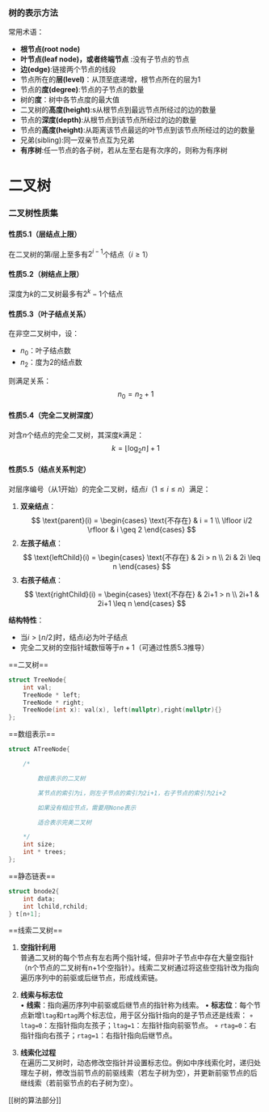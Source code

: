 
### 树的表示方法
常用术语：
- **根节点(root node)**
- **叶节点(leaf node)，或者终端节点** :没有子节点的节点
- **边(edge)**:链接两个节点的线段
- 节点所在的**层(level)**：从顶至底递增，根节点所在的层为1
- 节点的**度(degree)**:节点的子节点的数量
- 树的**度**：树中各节点度的最大值
- 二叉树的**高度(height)**:s从根节点到最远节点所经过的边的数量
- 节点的**深度(depth)**:从根节点到该节点所经过的边的数量
- 节点的**高度(height)**:从距离该节点最远的叶节点到该节点所经过的边的数量
- 兄弟(sibling):同一双亲节点互为兄弟
- **有序树**:任一节点的各子树，若从左至右是有次序的，则称为有序树

# 二叉树
### 二叉树性质集

#### 性质5.1（层结点上限）
在二叉树的第$i$层上至多有$2^{i-1}$个结点（$i \geq 1$）

#### 性质5.2（树结点上限）
深度为$k$的二叉树最多有$2^{k} - 1$个结点

#### 性质5.3（叶子结点关系）
在非空二叉树中，设：  
- $n_0$：叶子结点数  
- $n_2$：度为2的结点数  

则满足关系：  
$$n_0 = n_2 + 1$$

#### 性质5.4（完全二叉树深度）
对含$n$个结点的完全二叉树，其深度$k$满足：  
$$k = \lfloor \log_2 n \rfloor + 1$$  
#### 性质5.5（结点关系判定） 
对层序编号（从1开始）的完全二叉树，结点$i$（$1 \leq i \leq n$）满足：  
1. ​**​双亲结点​**​：  
   $$
   \text{parent}(i) = 
   \begin{cases}
   \text{不存在} & i = 1 \\
   \lfloor i/2 \rfloor & i \geq 2
   \end{cases}
   $$  
2. ​**​左孩子结点​**​：  
   $$
   \text{leftChild}(i) = 
   \begin{cases}
   \text{不存在} & 2i > n \\
   2i & 2i \leq n
   \end{cases}
   $$  
3. ​**​右孩子结点​**​：  
   $$
   \text{rightChild}(i) = 
   \begin{cases}
   \text{不存在} & 2i+1 > n \\
   2i+1 & 2i+1 \leq n
   \end{cases}
   $$

​**​结构特性​**​：  
- 当$i > \lfloor n/2 \rfloor$时，结点$i$必为叶子结点  
- 完全二叉树的空指针域数恒等于$n+1$（可通过性质5.3推导）

==二叉树==
```cpp
struct TreeNode{
    int val;
    TreeNode * left;
    TreeNode * right;
    TreeNode(int x): val(x), left(nullptr),right(nullptr){}
};
```
==数组表示==
```cpp
struct ATreeNode{

    /*

        数组表示的二叉树

        某节点的索引为i，则左子节点的索引为2i+1，右子节点的索引为2i+2

        如果没有相应节点，需要用None表示

        适合表示完美二叉树

    */
    int size;
    int * trees;
};
```

==静态链表==
```cpp
struct bnode2{
	int data;
	int lchild,rchild;
} t[n+1];
```

==线索二叉树==

1. **空指针利用**  
   普通二叉树的每个节点有左右两个指针域，但非叶子节点中存在大量空指针（n个节点的二叉树有n+1个空指针）。线索二叉树通过将这些空指针改为指向遍历序列中的前驱或后继节点，形成线索链。

2. **线索与标志位**  
   • **线索**：指向遍历序列中前驱或后继节点的指针称为线索。
   • **标志位**：每个节点新增`ltag`和`rtag`两个标志位，用于区分指针指向的是子节点还是线索：
     ◦ `ltag=0`：左指针指向左孩子；`ltag=1`：左指针指向前驱节点。
     ◦ `rtag=0`：右指针指向右孩子；`rtag=1`：右指针指向后继节点。

3. **线索化过程**  
   在遍历二叉树时，动态修改空指针并设置标志位。例如中序线索化时，递归处理左子树，修改当前节点的前驱线索（若左子树为空），并更新前驱节点的后继线索（若前驱节点的右子树为空）。




[[树的算法部分]]